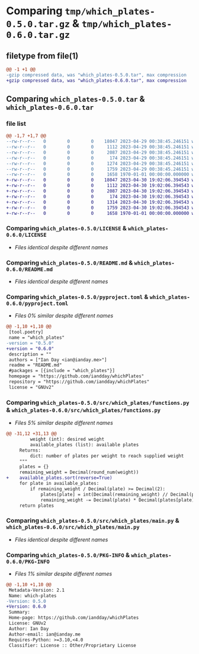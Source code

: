 # Comparing `tmp/which_plates-0.5.0.tar.gz` & `tmp/which_plates-0.6.0.tar.gz`

## filetype from file(1)

```diff
@@ -1 +1 @@
-gzip compressed data, was "which_plates-0.5.0.tar", max compression
+gzip compressed data, was "which_plates-0.6.0.tar", max compression
```

## Comparing `which_plates-0.5.0.tar` & `which_plates-0.6.0.tar`

### file list

```diff
@@ -1,7 +1,7 @@
--rw-r--r--   0        0        0    18047 2023-04-29 00:38:45.246151 which_plates-0.5.0/LICENSE
--rw-r--r--   0        0        0     1112 2023-04-29 00:38:45.246151 which_plates-0.5.0/README.md
--rw-r--r--   0        0        0     2087 2023-04-29 00:38:45.246151 which_plates-0.5.0/pyproject.toml
--rw-r--r--   0        0        0      174 2023-04-29 00:38:45.246151 which_plates-0.5.0/src/which_plates/__init__.py
--rw-r--r--   0        0        0     1274 2023-04-29 00:38:45.246151 which_plates-0.5.0/src/which_plates/functions.py
--rw-r--r--   0        0        0     1759 2023-04-29 00:38:45.246151 which_plates-0.5.0/src/which_plates/main.py
--rw-r--r--   0        0        0     1658 1970-01-01 00:00:00.000000 which_plates-0.5.0/PKG-INFO
+-rw-r--r--   0        0        0    18047 2023-04-30 19:02:06.394543 which_plates-0.6.0/LICENSE
+-rw-r--r--   0        0        0     1112 2023-04-30 19:02:06.394543 which_plates-0.6.0/README.md
+-rw-r--r--   0        0        0     2087 2023-04-30 19:02:06.394543 which_plates-0.6.0/pyproject.toml
+-rw-r--r--   0        0        0      174 2023-04-30 19:02:06.394543 which_plates-0.6.0/src/which_plates/__init__.py
+-rw-r--r--   0        0        0     1314 2023-04-30 19:02:06.394543 which_plates-0.6.0/src/which_plates/functions.py
+-rw-r--r--   0        0        0     1759 2023-04-30 19:02:06.394543 which_plates-0.6.0/src/which_plates/main.py
+-rw-r--r--   0        0        0     1658 1970-01-01 00:00:00.000000 which_plates-0.6.0/PKG-INFO
```

### Comparing `which_plates-0.5.0/LICENSE` & `which_plates-0.6.0/LICENSE`

 * *Files identical despite different names*

### Comparing `which_plates-0.5.0/README.md` & `which_plates-0.6.0/README.md`

 * *Files identical despite different names*

### Comparing `which_plates-0.5.0/pyproject.toml` & `which_plates-0.6.0/pyproject.toml`

 * *Files 0% similar despite different names*

```diff
@@ -1,10 +1,10 @@
 [tool.poetry]
 name = "which_plates"
-version = "0.5.0"
+version = "0.6.0"
 description = ""
 authors = ["Ian Day <ian@ianday.me>"]
 readme = "README.md"
 #packages = [{include = "which_plates"}]
 homepage = "https://github.com/iandday/whichPlates"
 repository = "https://github.com/iandday/whichPlates"
 license = "GNUv2"
```

### Comparing `which_plates-0.5.0/src/which_plates/functions.py` & `which_plates-0.6.0/src/which_plates/functions.py`

 * *Files 5% similar despite different names*

```diff
@@ -31,12 +31,13 @@
         weight (int): desired weight
         available_plates (list): available plates
     Returns:
         dict: number of plates per weight to reach supplied weight
     """
     plates = {}
     remaining_weight = Decimal(round_num(weight))
+    available_plates.sort(reverse=True)
     for plate in available_plates:
         if remaining_weight / Decimal(plate) >= Decimal(2):
             plates[plate] = int(Decimal(remaining_weight) // Decimal(plate))
             remaining_weight -= Decimal(plate) * Decimal(plates[plate])
     return plates
```

### Comparing `which_plates-0.5.0/src/which_plates/main.py` & `which_plates-0.6.0/src/which_plates/main.py`

 * *Files identical despite different names*

### Comparing `which_plates-0.5.0/PKG-INFO` & `which_plates-0.6.0/PKG-INFO`

 * *Files 1% similar despite different names*

```diff
@@ -1,10 +1,10 @@
 Metadata-Version: 2.1
 Name: which-plates
-Version: 0.5.0
+Version: 0.6.0
 Summary: 
 Home-page: https://github.com/iandday/whichPlates
 License: GNUv2
 Author: Ian Day
 Author-email: ian@ianday.me
 Requires-Python: >=3.10,<4.0
 Classifier: License :: Other/Proprietary License
```

